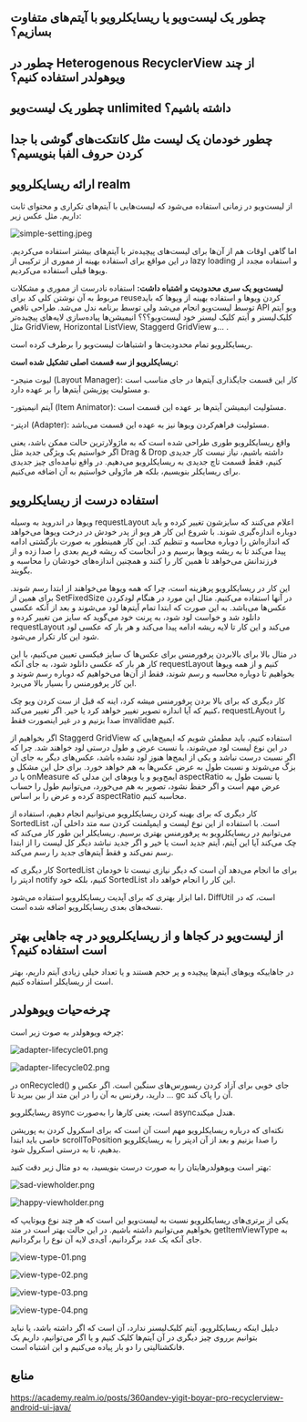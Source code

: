 
چطور یک لیست‌ویو یا ریسایکلر‌ویو با آیتم‌های متفاوت بسازیم؟
---

چطور در Heterogenous RecyclerView از چند ویوهولدر استفاده کنیم؟
---

چطور یک لیست‌ویو unlimited  داشته باشیم؟
---

چطور خودمان یک لیست‌ مثل کانتکت‌های گوشی با جدا کردن حروف الفبا بنویسیم؟
---




ارائه ریسایکلرویو realm
---
از لیست‌ویو در زمانی استفاده می‌شود که لیست‌هایی با آیتم‌های تکراری و محتوای ثابت داریم. مثل عکس زیر:

![simple-setting.jpeg](simple-setting.jpeg)

اما گاهی اوقات هم از آن‌ها برای لیست‌های پیچیده‌تر با آیتم‌های بیشتر استفاده می‌کردیم. در این مواقع برای استفاده بهینه از مموری از ترکیبی از lazy loading  و استفاده مجدد از ویو‌ها قبلی استفاده می‌کردیم.

**لیست‌ویو یک سری محدودیت و اشتباه داشت:** 
 استفاده نادرست از مموری و مشکلات مربوط به آن
نوشتن کلی کد برای reuseکردن ویو‌ها و استفاده بهینه از ویوها که باید توسط لیست‌ویو انجام می‌شد ولی توسط برنامه ندل می‌شد.
طراحی ناقص API
ویو آیتم کلیک‌لیسنر و آیتم کلیک لیسنر خود لیست‌ویو؟؟؟
انیمیشن‌ها
پیاده‌سازی لایه‌های پیچیده‌تر مثل GridView, Horizontal ListView, Staggerd GridView و... .



ریسایکلرویو تمام محدودیت‌ها و اشتباهات لیست‌ویو را برطرف کرده است.

**ریسایکلرویو از سه قسمت اصلی تشکیل شده است:**

-لیوت منیجر (Layout Manager): کار این قسمت جایگذاری آیتم‌ها در جای مناسب است و مسئولیت پوزیشن آیتم‌ها را بر عهده دارد.

-آیتم انیمیتور (Item Animator):  مسئولیت انیمیشن آیتم‌ها بر عهده این قسمت است.

-ادپتر (Adapter): مسئولیت فراهم‌کردن ویو‌ها نیز به عهده این قسمت می‌باشد.


 واقع ریسایکلرویو طوری طراحی شده است که به ماژولارترین حالت ممکن باشد، یعنی اگر خواستیم یک ویژگی جدید مثل Drag & Drop  داشته باشیم، نیاز نیست کار جدیدی کنیم، فقط قسمت تاچ جدیدی به ریسایکلر‌ویو می‌دهیم.
 در واقع نیامده‌ای چیز جدیدی برای ریسایکلر بنویسیم، بلکه هر ماژولی خواستیم به آن اضافه می‌کنیم.


استفاده درست از ریسایکلرویو
---
ویو‌ها در اندروید به وسیله requestLayout  اعلام می‌کنند که سایزشون تغییر کرده و باید دوباره اندازه‌گیری شوند. با شروع این کار هر ویو از پدر خودش  در درخت ویو‌ها می‌خواهد که اندازه‌اش را دوباره محاسبه و تنظیم کند. این کار همینطور به صورت بازگشتی ادامه پیدا می‌کند تا به ریشه ویو‌ها برسیم و در آنجاست که ریشه فریم بعدی را صدا زده و از فرزندانش می‌خواهد تا همین کار را کنند و همچنین اندازه‌های خودشان را محاسبه و بگویند.


این کار در ریسایکلرویو  پرهزینه است، چرا که همه ویو‌ها می‌خواهند از ابتدا رسم شوند. برای همین از SetFixedSize  در آنها استفاده می‌کنیم. مثال این مورد در هنگام لودکردن عکس‌ها می‌باشد. به این صورت که ابتدا تمام آیتم‌ها لود می‌شوند و بعد از آنکه عکسی دانلود شد و خواست لود شود، به پرنت خود می‌گوید که سایز من تغییر کرده و requestLayout می‌کند و این کار تا لایه ریشه ادامه پیدا می‌کند و هر بار که عکسی لود شود این کار تکرار می‌شود. 

در مثال بالا برای بالابردن پرفورمنس برای عکس‌ها ک سایز فیکسی تعیین می‌کنیم، با این کار هر بار که عکسی دانلود شود، به جای آنکه requestLayout کنیم و از همه ویو‌ها بخواهیم تا دوباره محاسبه و رسم شوند، فقط از آن‌ها می‌خواهیم که دوباره رسم شوند و این کار پرفورمنس را بسیار بالا می‌برد.


کار دیگری که برای بالا بردن پرفورمنس میشه کرد، اینه که قبل از ست کردن ویو چک کنیم که آیا اندازه تصویر تغییر خواهد کرد یا خیر. اگر تغییر می‌کند، requestLAyout را صدا بزنیم و در غیر اینصورت فقط invalidae کنیم.

اگر بخواهیم از Staggerd GridView  استفاده کنیم، باید مطمئن شویم که ایمیج‌هایی که در این نوع لیست لود می‌شوند، با نسبت عرض و طول درستی لود خواهند شد. چرا که اگر نسبت درست نباشد و یکی از ایمج‌ها هنوز لود نشده باشد، عکس‌های دیگر به جای آن بزگ می‌شوند و نسبت طول به عرض عکس‌ها به هم خواهد خورد. برای حل این مشکل و یا در onMeasure  ایمج‌ویو و یا ویو‌های این مدلی که aspectRatio یا نسبت طول به عرض مهم است و اگر حفظ نشود، تصویر به هم می‌خورد، می‌توانیم طول را حساب کرده و عرض را بر اساس aspectRatio   محاسبه کنیم.


کار دیگری که برای بهینه کردن ریسایکلرویو می‌توانیم انجام دهیم، استفاده از SortedList  است. با استفاده از این نوع لیست  و ایمپلمنت کردن سه متد داخلی آن، می‌توانیم در ریسایکلرویو به پرفورمنس بهتری برسیم. ریسایکلر این طور کار می‌کند که چک می‌کند آیا این آیتم، آیتم جدید است یا خیر و اگر جدید نباشد دیگر کل لیست را از ابتدا رسم نمی‌کند و فقط آیتم‌های جدید را رسم می‌کند.

کار دیگری که SortedList  برای ما انجام می‌دهد آن است که دیگر نیازی نیست تا خودمان ادپتر را notify کنیم، بلکه خود SortedList   این کار را انجام خواهد داد.

اما ابزار بهتری که برای آپدیت ریسایکلرویو استفاده می‌شود، DiffUtil  است، که در نسخه‌های بعدی ریسایکلرویو اضافه شده است.



از لیست‌ویو در کجا‌ها و از ریسایکلر‌ویو در چه جاهایی بهتر است استفاده کنیم؟
---
در جاهاییکه ویو‌های آیتم‌ها پیچیده و پر حجم هستند و یا تعداد خیلی زیادی آیتم داریم، بهتر است از ریسایکلر استفاده کنیم.


چرخه‌حیات ویو‌هولدر
---
چرخه ویو‌هولدر به صوت زیر است:


![adapter-lifecycle01.png](adapter-lifecycle01.png)

![adapter-lifecycle02.png](adapter-lifecycle02.png)

در onRecycled()  جای خوبی برای آزاد کردن ریسورس‌های سنگین است. اگر عکس و ... دارید، رفرنس به آن را در این متد از بین ببرید تا gc  آن را پاک کند.

  

ریسایگلرویو async  است، یعنی کارها را به‌صورت asyncهندل میکند.


نکته‌ای که درباره ریسایکلرویو مهم است آن است که برای  اسکرول کردن به پوریشن خاصی باید ابتدا scrollToPosition را صدا بزنیم و بعد از آن ادپتر را به ریسایکلرویو بدهیم، تا به درستی اسکرول شود. 



بهتر است ویو‌هولدر‌هایتان را به صورت درست بنویسید، به دو مثال زیر دقت کنید:


![sad-viewholder.png](sad-viewholder.png)

![happy-viewholder.png](happy-viewholder.png)



یکی از برتر‌ی‌های ریسایکلرویو نسبت به لیست‌ویو این است که هر چند نوع ویو‌تایپ که بخواهیم می‌توانیم داشته باشیم.
در این حالت بهتر است در متد getItemViewType  به جای آنکه یک عدد برگردانیم، آی‌دی لایه آن نوع را برگردانیم.


![view-type-01.png](view-type-01.png)


![view-type-02.png](view-type-02.png)


![view-type-03.png](view-type-03.png)


![view-type-04.png](view-type-04.png)


دیلیل اینکه ریسایکلرویو، آیتم کلیک‌لیسنر ندارد، آن است که اگر داشته باشد، یا نباید بتوانیم برروی چیز دیگری در آن آیتم‌ها کلیک کنیم و یا اگر می‌توانیم، داریم یک فانکشنالیتی را دو بار پیاده می‌کنیم و این اشتباه است.






 



منابع
---

https://academy.realm.io/posts/360andev-yigit-boyar-pro-recyclerview-android-ui-java/
